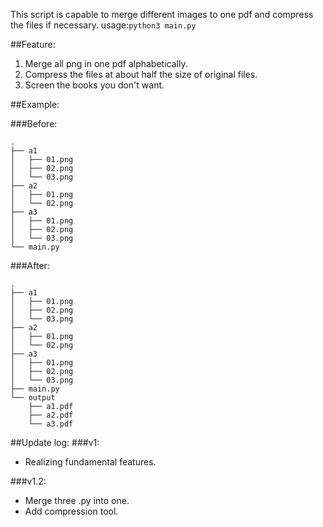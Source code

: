 This script is capable to merge different images to one pdf and compress the files if necessary.
usage:`python3 main.py`

##Feature:
1. Merge all png in one pdf alphabetically.
2. Compress the files at about half the size of original files.
3. Screen the books you don't want.

##Example:

###Before:
```
.
├── a1
│   ├── 01.png
│   ├── 02.png
│   └── 03.png
├── a2
│   ├── 01.png
│   └── 02.png
├── a3
│   ├── 01.png
│   ├── 02.png
│   └── 03.png
└── main.py
```
###After:
```
.
├── a1
│   ├── 01.png
│   ├── 02.png
│   └── 03.png
├── a2
│   ├── 01.png
│   └── 02.png
├── a3
│   ├── 01.png
│   ├── 02.png
│   └── 03.png
├── main.py
└── output
    ├── a1.pdf
    ├── a2.pdf
    └── a3.pdf
```

##Update log:
###v1: 
 - Realizing fundamental features.

###v1.2:
 - Merge three .py into one.
 - Add compression tool.
